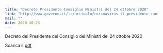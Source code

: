 ```yaml
---
title: "Decreto Presidente Consiglio Ministri del 24 ottobre 2020"
link: "http://www.governo.it/it/articolo/coronavirus-il-presidente-conte-firma-il-dpcm-del-24-ottobre-2020/15503"
mail: ""
date: 2020-10-25
---
```


Decreto del Presidente del Consiglio dei Ministri del 24 ottobre 2020

Scarica il [pdf](/documents/dpcm_24_ottobre_2020.pdf)
